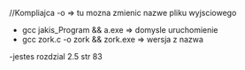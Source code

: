 //Kompliajca 
-o => tu mozna zmienic nazwe pliku wyjsciowego
- gcc jakis_Program && a.exe => domysle uruchomienie
- gcc zork.c -o zork && zork.exe => wersja z nazwa

-jestes rozdzial 2.5 str 83